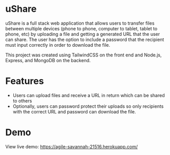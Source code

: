 # uShare

uShare is a full stack web application that allows users to transfer files between multiple devices (phone to phone, computer to tablet, tablet to phone, etc) by uploading a file and getting a generated URL that the user can share. The user has the option to include a password that the recipient must input correctly in order to download the file. 

This project was created using TailwindCSS on the front end and Node.js, Express, and MongoDB on the backend.

# Features

- Users can upload files and receive a URL in return which can be shared to others
- Optionally, users can password protect their uploads so only recipients with the correct URL and password can download the file. 

# Demo

View live demo: https://agile-savannah-21516.herokuapp.com/
